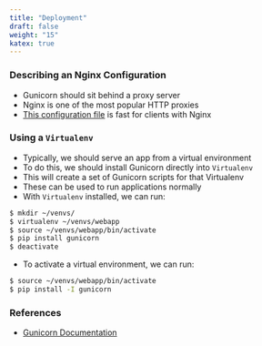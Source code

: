 ```yaml
---
title: "Deployment"
draft: false
weight: "15"
katex: true
---
```


### Describing an Nginx Configuration
- Gunicorn should sit behind a proxy server
- Nginx is one of the most popular HTTP proxies
- [This configuration file](https://docs.gunicorn.org/en/stable/deploy.html#id5) is fast for clients with Nginx

### Using a `Virtualenv`
- Typically, we should serve an app from a virtual environment
- To do this, we should install Gunicorn directly into `Virtualenv`
- This will create a set of Gunicorn scripts for that Virtualenv
- These can be used to run applications normally
- With `Virtualenv` installed, we can run:

```sh
$ mkdir ~/venvs/
$ virtualenv ~/venvs/webapp
$ source ~/venvs/webapp/bin/activate
$ pip install gunicorn
$ deactivate
```

- To activate a virtual environment, we can run:

```sh
$ source ~/venvs/webapp/bin/activate
$ pip install -I gunicorn
```

### References
- [Gunicorn Documentation](https://docs.gunicorn.org/en/stable/deploy.html)
